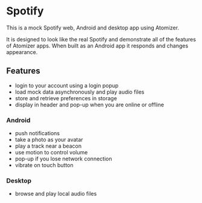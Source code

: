 # Spotify

This is a mock Spotify web, Android and desktop app using Atomizer.

It is designed to look like the real Spotify and demonstrate all of the features of Atomizer apps.
When built as an Android app it responds and changes appearance.

## Features

- login to your account using a login popup
- load mock data asynchronously and play audio files
- store and retrieve preferences in storage
- display in header and pop-up when you are online or offline

### Android

- push notifications
- take a photo as your avatar
- play a track near a beacon
- use motion to control volume
- pop-up if you lose network connection
- vibrate on touch button

### Desktop

- browse and play local audio files